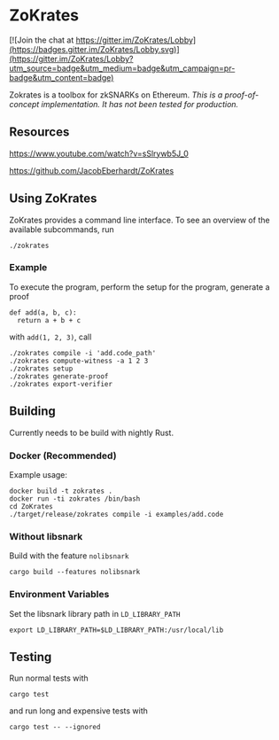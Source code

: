 # ZoKrates

[![Join the chat at https://gitter.im/ZoKrates/Lobby](https://badges.gitter.im/ZoKrates/Lobby.svg)](https://gitter.im/ZoKrates/Lobby?utm_source=badge&utm_medium=badge&utm_campaign=pr-badge&utm_content=badge)

Zokrates is a toolbox for zkSNARKs on Ethereum. 
_This is a proof-of-concept implementation. It has not been tested for production._

## Resources
https://www.youtube.com/watch?v=sSlrywb5J_0

https://github.com/JacobEberhardt/ZoKrates

## Using ZoKrates

ZoKrates provides a command line interface.
To see an overview of the available subcommands, run

```
./zokrates
```

### Example

To execute the program, perform the setup for the program, generate a proof
```
def add(a, b, c):
  return a + b + c
```
with `add(1, 2, 3)`, call
```
./zokrates compile -i 'add.code_path'
./zokrates compute-witness -a 1 2 3
./zokrates setup
./zokrates generate-proof
./zokrates export-verifier
```

## Building

Currently needs to be build with nightly Rust.

### Docker (Recommended)

Example usage:
```
docker build -t zokrates .
docker run -ti zokrates /bin/bash
cd ZoKrates
./target/release/zokrates compile -i examples/add.code
```

### Without libsnark
Build with the feature `nolibsnark`
```
cargo build --features nolibsnark
```

### Environment Variables
Set the libsnark library path in `LD_LIBRARY_PATH`
```
export LD_LIBRARY_PATH=$LD_LIBRARY_PATH:/usr/local/lib
```

## Testing

Run normal tests with
```
cargo test
```
and run long and expensive tests with
```
cargo test -- --ignored
```
